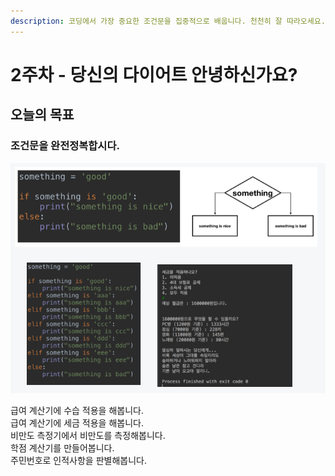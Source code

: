 ```yaml
---
description: 코딩에서 가장 중요한 조건문을 집중적으로 배웁니다. 천천히 잘 따라오세요.
---
```


# 2주차 - 당신의 다이어트 안녕하신가요?

## 오늘의 목표 

### 조건문을 완전정복합시다.

![](../.gitbook/assets/image%20%2829%29.png)

급여 계산기에 수습 적용을 해봅니다.  
급여 계산기에 세금 적용을 해봅니다.  
비만도 측정기에서 비만도를 측정해봅니다.  
학점 계산기를 만들어봅니다.  
주민번호로 인적사항을 판별해봅니다.

